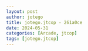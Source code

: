 ```yaml
---
layout: post
author: jotego
title: jotego.jtcop - 261a0ce
date: 2024-05-31
categories: [Arcade, jtcop]
tags: [jotego.jtcop]
---
```


